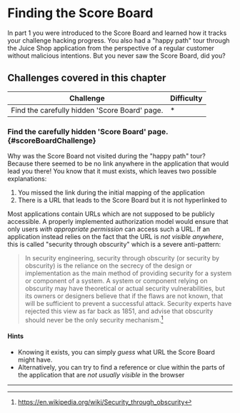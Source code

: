 # Finding the Score Board

In part 1 you were introduced to the Score Board and learned how it tracks your challenge hacking progress. You also had a "happy path" tour through the Juice Shop application
from the perspective of a regular customer without malicious intentions. But you never saw the Score Board, did you?

## Challenges covered in this chapter

| Challenge | Difficulty |
| --------- | ---------- |
| Find the carefully hidden 'Score Board' page. | \* |

### Find the carefully hidden 'Score Board' page. {#scoreBoardChallenge}

Why was the Score Board not visited during the "happy path" tour? Because there seemed to be no link anywhere in the application that would lead you there! You know that it must exists, which leaves two possible explanations:

1. You missed the link during the initial mapping of the application
2. There is a URL that leads to the Score Board but it is not hyperlinked to

Most applications contain URLs which are not supposed to be publicly accessible. A properly implemented authorization model would ensure that only users _with appropriate permission_ can access such a URL. If an application instead relies on the fact that the URL is _not visible anywhere_, this is called "security through obscurity" which is a severe anti-pattern:

> In security engineering, security through obscurity (or security by obscurity) is the reliance on the secrecy of the design or implementation as the main method of providing security for a system or component of a system. A system or component relying on obscurity may have theoretical or actual security vulnerabilities, but its owners or designers believe that if the flaws are not known, that will be sufficient to prevent a successful attack. Security experts have rejected this view as far back as 1851, and advise that obscurity should never be the only security mechanism.[^1]

#### Hints

* Knowing it exists, you can simply _guess_ what URL the Score Board might have.
* Alternatively, you can try to find a reference or clue within the parts of the application that are _not usually visible_ in the browser

----

[^1]: https://en.wikipedia.org/wiki/Security_through_obscurity
